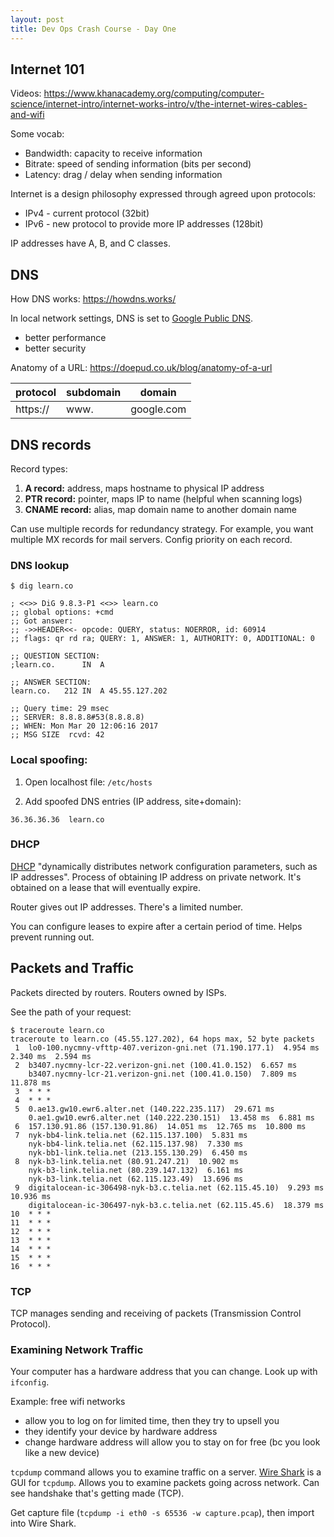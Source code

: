 ```yaml
---
layout: post
title: Dev Ops Crash Course - Day One
---
```


## Internet 101

Videos: https://www.khanacademy.org/computing/computer-science/internet-intro/internet-works-intro/v/the-internet-wires-cables-and-wifi

Some vocab:
  - Bandwidth: capacity to receive information
  - Bitrate: speed of sending information (bits per second)
  - Latency: drag / delay when sending information

Internet is a design philosophy expressed through agreed upon protocols:
  - IPv4 - current protocol (32bit)
  - IPv6 - new protocol to provide more IP addresses (128bit)

IP addresses have A, B, and C classes.

## DNS

How DNS works: https://howdns.works/

In local network settings, DNS is set to [Google Public DNS](https://en.wikipedia.org/wiki/Google_Public_DNS).
  - better performance
  - better security

Anatomy of a URL: https://doepud.co.uk/blog/anatomy-of-a-url

|protocol|subdomain|domain     |
|--------|---------|-----------|
|https://|www.     |google.com |


## DNS records

Record types:
  1. **A record:** address, maps hostname to physical IP address
  2. **PTR record:** pointer, maps IP to name (helpful when scanning logs)
  3. **CNAME record:** alias, map domain name to another domain name

Can use multiple records for redundancy strategy. For example, you want multiple MX records for mail servers. Config priority on each record.

### DNS lookup

```
$ dig learn.co

; <<>> DiG 9.8.3-P1 <<>> learn.co
;; global options: +cmd
;; Got answer:
;; ->>HEADER<<- opcode: QUERY, status: NOERROR, id: 60914
;; flags: qr rd ra; QUERY: 1, ANSWER: 1, AUTHORITY: 0, ADDITIONAL: 0

;; QUESTION SECTION:
;learn.co.      IN  A

;; ANSWER SECTION:
learn.co.   212 IN  A 45.55.127.202

;; Query time: 29 msec
;; SERVER: 8.8.8.8#53(8.8.8.8)
;; WHEN: Mon Mar 20 12:06:16 2017
;; MSG SIZE  rcvd: 42
```

### Local spoofing:

1. Open localhost file: `/etc/hosts`

2. Add spoofed DNS entries (IP address, site+domain):

  ```
  36.36.36.36  learn.co
  ```

### DHCP

[DHCP](https://en.wikipedia.org/wiki/Dynamic_Host_Configuration_Protocol) "dynamically distributes network configuration parameters, such as IP addresses". Process of obtaining IP address on private network. It's obtained on a lease that will eventually expire.

Router gives out IP addresses. There's a limited number.

You can configure leases to expire after a certain period of time. Helps prevent running out.

## Packets and Traffic

Packets directed by routers. Routers owned by ISPs.

See the path of your request:

```
$ traceroute learn.co
traceroute to learn.co (45.55.127.202), 64 hops max, 52 byte packets
 1  lo0-100.nycmny-vfttp-407.verizon-gni.net (71.190.177.1)  4.954 ms  2.340 ms  2.594 ms
 2  b3407.nycmny-lcr-22.verizon-gni.net (100.41.0.152)  6.657 ms
    b3407.nycmny-lcr-21.verizon-gni.net (100.41.0.150)  7.809 ms  11.878 ms
 3  * * *
 4  * * *
 5  0.ae13.gw10.ewr6.alter.net (140.222.235.117)  29.671 ms
    0.ae1.gw10.ewr6.alter.net (140.222.230.151)  13.458 ms  6.881 ms
 6  157.130.91.86 (157.130.91.86)  14.051 ms  12.765 ms  10.800 ms
 7  nyk-bb4-link.telia.net (62.115.137.100)  5.831 ms
    nyk-bb4-link.telia.net (62.115.137.98)  7.330 ms
    nyk-bb1-link.telia.net (213.155.130.29)  6.450 ms
 8  nyk-b3-link.telia.net (80.91.247.21)  10.902 ms
    nyk-b3-link.telia.net (80.239.147.132)  6.161 ms
    nyk-b3-link.telia.net (62.115.123.49)  13.696 ms
 9  digitalocean-ic-306498-nyk-b3.c.telia.net (62.115.45.10)  9.293 ms  10.936 ms
    digitalocean-ic-306497-nyk-b3.c.telia.net (62.115.45.6)  18.379 ms
10  * * *
11  * * *
12  * * *
13  * * *
14  * * *
15  * * *
16  * * *
```

### TCP

TCP manages sending and receiving of packets (Transmission Control Protocol).

### Examining Network Traffic

Your computer has a hardware address that you can change. Look up with `ifconfig`.

Example: free wifi networks
  - allow you to log on for limited time, then they try to upsell you
  - they identify your device by hardware address
  - change hardware address will allow you to stay on for free (bc you look like a new device)

`tcpdump` command allows you to examine traffic on a server. [Wire Shark](https://www.wireshark.org/) is a GUI for `tcpdump`. Allows you to examine packets going across network. Can see handshake that's getting made (TCP).

Get capture file (`tcpdump -i eth0 -s 65536 -w capture.pcap`), then import into Wire Shark.
